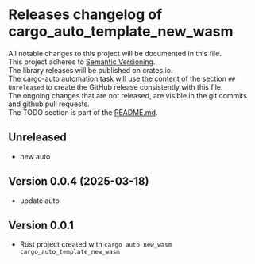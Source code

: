 # Releases changelog of cargo_auto_template_new_wasm

All notable changes to this project will be documented in this file.  
This project adheres to [Semantic Versioning](https://semver.org/spec/v2.0.0.html).  
The library releases will be published on crates.io.  
The cargo-auto automation task will use the content of the section `## Unreleased` to create
the GitHub release consistently with this file.  
The ongoing changes that are not released, are visible in the git commits and github pull requests.  
The TODO section is part of the [README.md](https://github.com/automation-tasks-rs/cargo_auto_template_new_wasm).  

## Unreleased

- new auto

## Version 0.0.4 (2025-03-18)

- update auto

## Version 0.0.1

- Rust project created with `cargo auto new_wasm cargo_auto_template_new_wasm`
